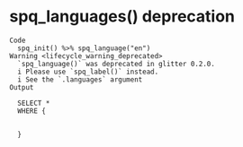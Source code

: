 # spq_languages() deprecation

    Code
      spq_init() %>% spq_language("en")
    Warning <lifecycle_warning_deprecated>
      `spq_language()` was deprecated in glitter 0.2.0.
      i Please use `spq_label()` instead.
      i See the `.languages` argument
    Output
      
      SELECT *
      WHERE {
      
      
      }
      

